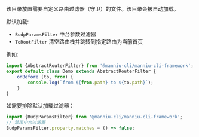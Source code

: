 该目录放置需要自定义路由过滤器（守卫）的文件。该目录会被自动加载。

默认加载:
* `BudpParamsFilter` 中台参数过滤器
* `ToRootFilter` 清空路由栈并跳转到指定路由为当前首页

例如:
```js
import {AbstractRouterFilter} from '@manniu-cli/manniu-cli-framework';
export default class Demo extends AbstractRouterFilter {
    onBefore (to, from) {
        console.log(`from ${from.path} to ${to.path}`);
    }
}
```

如需要排除默认加载过滤器：
```js
import {BudpParamsFilter} from '@manniu-cli/manniu-cli-framework';
// 禁用中台过滤器
BudpParamsFilter.property.matches = () => false;
```
